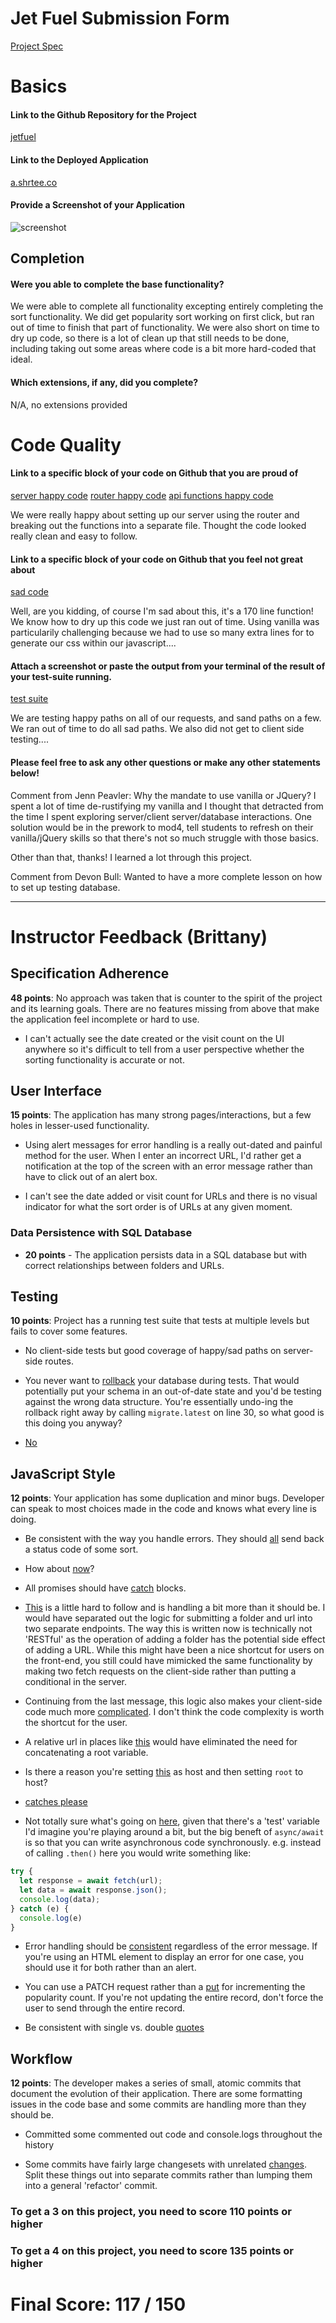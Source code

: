 # Jet Fuel Submission Form

[Project Spec](http://frontend.turing.io/projects/jet-fuel.html)

# Basics

#### Link to the Github Repository for the Project
[jetfuel](https://github.com/jennPeavler/jetFuel)

#### Link to the Deployed Application
[a.shrtee.co](http://a.shrtee.co/)

#### Provide a Screenshot of your Application
![screenshot](https://drive.google.com/open?id=0B3ItQVupdvvgbHk1cWdYRXp4aHM)

## Completion

#### Were you able to complete the base functionality?

We were able to complete all functionality excepting entirely completing the sort functionality.  We did get popularity sort working on first click, but ran out of time to finish that part of functionality.
We were also short on time to dry up code, so there is a lot of clean up that still needs to be done, including taking out some areas where code is a bit more hard-coded that ideal.


#### Which extensions, if any, did you complete?

N/A, no extensions provided

# Code Quality

#### Link to a specific block of your code on Github that you are proud of
[server happy code](https://github.com/jennPeavler/jetFuel/blob/master/server/server.js#L1-L24)
[router happy code](https://github.com/jennPeavler/jetFuel/blob/master/server/router.js#L1-L11)
[api functions happy code](https://github.com/jennPeavler/jetFuel/blob/master/server/api.js#L1-L99)

We were really happy about setting up our server using the router and breaking out the functions into a separate file.
Thought the code looked really clean and easy to follow.

#### Link to a specific block of your code on Github that you feel not great about
[sad code](https://github.com/jennPeavler/jetFuel/blob/master/client/assets/scripts/script.js#L33-L198)

Well, are you kidding, of course I'm sad about this, it's a 170 line function!  We know how to dry up this code we just
ran out of time.  Using vanilla was particularily challenging because we had to use so many extra lines for to generate our css within our javascript....

#### Attach a screenshot or paste the output from your terminal of the result of your test-suite running.

[test suite](https://drive.google.com/open?id=0B3ItQVupdvvgQUU0MGdRUndQSkE)

We are testing happy paths on all of our requests, and sand paths on a few.  We ran out of time to do all sad paths.  We also did not get to client side testing....

#### Please feel free to ask any other questions or make any other statements below!

Comment from Jenn Peavler:  Why the mandate to use vanilla or JQuery?  I spent a lot of time de-rustifying my vanilla and I thought that
detracted from the time I spent exploring server/client server/database interactions.  One solution would be in the prework to mod4, 
tell students to refresh on their vanilla/jQuery skills so that there's not so much struggle with those basics.

Other than that, thanks!  I learned a lot through this project.

Comment from Devon Bull:  Wanted to have a more complete lesson on how to set up testing database.

-----


# Instructor Feedback (Brittany)

## Specification Adherence

**48 points**: No approach was taken that is counter to the spirit of the project and its learning goals. There are no features missing from above that make the application feel incomplete or hard to use.

* I can't actually see the date created or the visit count on the UI anywhere so it's difficult to tell from a user perspective whether the sorting functionality is accurate or not.

## User Interface

**15 points**: The application has many strong pages/interactions, but a few holes in lesser-used functionality.

* Using alert messages for error handling is a really out-dated and painful method for the user. When I enter an incorrect URL, I'd rather get a notification at the top of the screen with an error message rather than have to click out of an alert box.

* I can't see the date added or visit count for URLs and there is no visual indicator for what the sort order is of URLs at any given moment.

### Data Persistence with SQL Database

* **20 points** - The application persists data in a SQL database but with correct relationships between folders and URLs.

## Testing

**10 points**: Project has a running test suite that tests at multiple levels but fails to cover some features.

* No client-side tests but good coverage of happy/sad paths on server-side routes.

* You never want to [rollback](https://github.com/jennPeavler/jetFuel/blob/master/test/routes.spec.js#L28-L30) your database during tests. That would potentially put your schema in an out-of-date state and you'd be testing against the wrong data structure. You're essentially undo-ing the rollback right away by calling `migrate.latest` on line 30, so what good is this doing you anyway?

* [No](https://github.com/jennPeavler/jetFuel/blob/8b3e1ca5108aef731355ade3b4f2a947bb158e03/test/routes.spec.js#L86-L89)

## JavaScript Style

**12 points**: Your application has some duplication and minor bugs. Developer can speak to most choices made in the code and knows what every line is doing.

* Be consistent with the way you handle errors. They should [all](https://github.com/jennPeavler/jetFuel/blob/master/server/api.js#L23) send back a status code of some sort.

* How about [now](https://github.com/jennPeavler/jetFuel/blob/master/server/api.js#L39-L40)?

* All promises should have [catch](https://github.com/jennPeavler/jetFuel/blob/master/server/api.js#L87-L90) blocks.

* [This](https://github.com/jennPeavler/jetFuel/blob/master/server/api.js#L27-L48) is a little hard to follow and is handling a bit more than it should be. I would have separated out the logic for submitting a folder and url into two separate endpoints. The way this is written now is technically not 'RESTful' as the operation of adding a folder has the potential side effect of adding a URL. While this might have been a nice shortcut for users on the front-end, you still could have mimicked the same functionality by making two fetch requests on the client-side rather than putting a conditional in the server.

* Continuing from the last message, this logic also makes your client-side code much more [complicated](https://github.com/jennPeavler/jetFuel/blob/master/client/assets/scripts/script.js#L282-L324). I don't think the code complexity is worth the shortcut for the user.

* A relative url in places like [this](https://github.com/jennPeavler/jetFuel/blob/master/client/assets/scripts/script.js#L14) would have eliminated the need for concatenating a root variable.

* Is there a reason you're setting [this](https://github.com/jennPeavler/jetFuel/blob/master/client/assets/scripts/script.js#L1-L2) as host and then setting `root` to host?

* [catches please](https://github.com/jennPeavler/jetFuel/blob/master/client/assets/scripts/script.js#L16-L18)

* Not totally sure what's going on [here](https://github.com/jennPeavler/jetFuel/blob/master/client/assets/scripts/script.js#L22-L26), given that there's a 'test' variable I'd imagine you're playing around a bit, but the big beneft of `async/await` is so that you can write asynchronous code synchronously. e.g. instead of calling `.then()` here you would write something like:

```js
try {
  let response = await fetch(url);
  let data = await response.json();
  console.log(data);
} catch (e) {
  console.log(e)
}
```

* Error handling should be [consistent](https://github.com/jennPeavler/jetFuel/blob/master/client/assets/scripts/script.js#L43-L60) regardless of the error message. If you're using an HTML element to display an error for one case, you should use it for both rather than an alert.

* You can use a PATCH request rather than a [put](https://github.com/jennPeavler/jetFuel/blob/master/client/assets/scripts/script.js#L73-L75) for incrementing the popularity count. If you're not updating the entire record, don't force the user to send through the entire record.

* Be consistent with single vs. double [quotes](https://github.com/jennPeavler/jetFuel/blob/master/client/assets/scripts/script.js#L96-L100)
 
## Workflow

**12 points**: The developer makes a series of small, atomic commits that document the evolution of their application. There are some formatting issues in the code base and some commits are handling more than they should be.

* Committed some commented out code and console.logs throughout the history

* Some commits have fairly large changesets with unrelated [changes](https://github.com/jennPeavler/jetFuel/commit/93c99ac5d6afb98d2a7f8d511afcf827912cb1f6). Split these things out into separate commits rather than lumping them into a general 'refactor' commit.

### To get a 3 on this project, you need to score 110 points or higher
### To get a 4 on this project, you need to score 135 points or higher

# Final Score: 117 / 150

